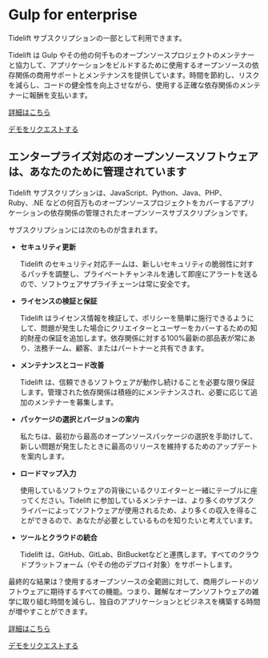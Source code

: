 <!-- front-matter
id: for-enterprise
title: For enterprise
hide_title: true
sidebar_label: For Enterprise
-->

# Gulp for enterprise

Tidelift サブスクリプションの一部として利用できます。

Tidelift は Gulp やその他の何千ものオープンソースプロジェクトのメンテナーと協力して、アプリケーションをビルドするために使用するオープンソースの依存関係の商用サポートとメンテナンスを提供しています。時間を節約し、リスクを減らし、コードの健全性を向上させながら、使用する正確な依存関係のメンテナーに報酬を支払います。

<a className="tidelift-button" href="https://tidelift.com/subscription/pkg/npm-gulp?utm_source=npm-gulp&utm_medium=referral&utm_campaign=enterprise">詳細はこちら</a>

<a className="tidelift-button" href="https://tidelift.com/subscription/request-a-demo?utm_source=npm-gulp&utm_medium=referral&utm_campaign=enterprise">デモをリクエストする</a>

## エンタープライズ対応のオープンソースソフトウェアは、あなたのために管理されています

Tidelift サブスクリプションは、JavaScript、Python、Java、PHP、Ruby、.NE などの何百万ものオープンソースプロジェクトをカバーするアプリケーションの依存関係の管理されたオープンソースサブスクリプションです。

サブスクリプションには次のものが含まれます。

* **セキュリティ更新**

  Tidelift のセキュリティ対応チームは、新しいセキュリティの脆弱性に対するパッチを調整し、プライベートチャンネルを通して即座にアラートを送るので、ソフトウェアサプライチェーンは常に安全です。

* **ライセンスの検証と保証**

  Tidelift はライセンス情報を検証して、ポリシーを簡単に施行できるようにして、問題が発生した場合にクリエイターとユーザーをカバーするための知的財産の保証を追加します。依存関係に対する100%最新の部品表が常にあり、法務チーム、顧客、またはパートナーと共有できます。

* **メンテナンスとコード改善**

  Tidelift は、信頼できるソフトウェアが動作し続けることを必要な限り保証します。管理された依存関係は積極的にメンテナンスされ、必要に応じて追加のメンテナーを募集します。

* **パッケージの選択とバージョンの案内**

  私たちは、最初から最高のオープンソースパッケージの選択を手助けして、新しい問題が発生したときに最高のリリースを維持するためのアップデートを案内します。

* **ロードマップ入力**

  使用しているソフトウェアの背後にいるクリエイターと一緒にテーブルに座ってください。Tidelift に参加しているメンテナーは、より多くのサブスクライバーによってソフトウェアが使用されるため、より多くの収入を得ることができるので、あなたが必要としているものを知りたいと考えています。

* **ツールとクラウドの統合**

  Tidelift は、GitHub、GitLab、BitBucketなどと連携します。すべてのクラウドプラットフォーム（やその他のデプロイ対象）をサポートします。

最終的な結果は？使用するオープンソースの全範囲に対して、商用グレードのソフトウェアに期待するすべての機能。つまり、難解なオープンソフトウェアの雑学に取り組む時間を減らし、独自のアプリケーションとビジネスを構築する時間が増やすことができます。

<a className="tidelift-button" href="https://tidelift.com/subscription/pkg/npm-gulp?utm_source=npm-gulp&utm_medium=referral&utm_campaign=enterprise">詳細はこちら</a>

<a className="tidelift-button" href="https://tidelift.com/subscription/request-a-demo?utm_source=npm-gulp&utm_medium=referral&utm_campaign=enterprise">デモをリクエストする</a>
